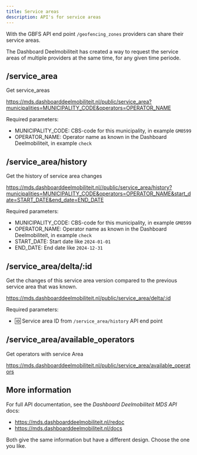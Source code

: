 ```yaml
---
title: Service areas
description: API's for service areas
---
```


With the GBFS API end point `/geofencing_zones` providers can share their service areas.

The Dashboard Deelmobiliteit has created a way to request the service areas of multiple providers at the same time, for any given time periode.

## /service_area

Get service_areas

https://mds.dashboarddeelmobiliteit.nl/public/service_area?municipalities=MUNICIPALITY_CODE&operators=OPERATOR_NAME

Required parameters:
- MUNICIPALITY_CODE: CBS-code for this municipality, in example `GM0599`
- OPERATOR_NAME: Operator name as known in the Dashboard Deelmobiliteit, in example `check`

## /service_area/history

Get the history of service area changes

https://mds.dashboarddeelmobiliteit.nl//public/service_area/history?municipalities=MUNICIPALITY_CODE&operators=OPERATOR_NAME&start_date=START_DATE&end_date=END_DATE

Required parameters:
- MUNICIPALITY_CODE: CBS-code for this municipality, in example `GM0599`
- OPERATOR_NAME: Operator name as known in the Dashboard Deelmobiliteit, in example `check`
- START_DATE: Start date like `2024-01-01`
- END_DATE: End date like `2024-12-31`

## /service_area/delta/:id

Get the changes of this service area version compared to the previous service area that was known.

https://mds.dashboarddeelmobiliteit.nl/public/service_area/delta/:id

Required parameters:
- :id: Service area ID from `/service_area/history` API end point

## /service_area/available_operators

Get operators with service Area

https://mds.dashboarddeelmobiliteit.nl/public/service_area/available_operators

## More information

For full API documentation, see the _Dashboard Deelmobiliteit MDS API_ docs:

- https://mds.dashboarddeelmobiliteit.nl/redoc
- https://mds.dashboarddeelmobiliteit.nl/docs

Both give the same information but have a different design. Choose the one you like.
